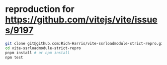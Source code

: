 # reproduction for https://github.com/vitejs/vite/issues/9197

```bash
git clone git@github.com:Rich-Harris/vite-ssrloadmodule-strict-repro.git
cd vite-ssrloadmodule-strict-repro
pnpm install # or npm install
npm test
```
